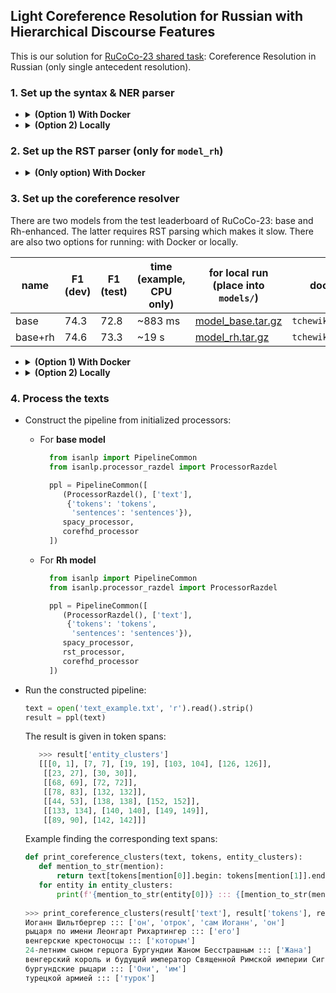 ## Light Coreference Resolution for Russian with Hierarchical Discourse Features

This is our solution for [RuCoCo-23 shared task](https://www.dialog-21.ru/en/evaluation/2023/rucoco/): Coreference Resolution in Russian (only single antecedent resolution).

### 1. Set up the syntax & NER parser

- <details> <summary> <b>(Option 1) With Docker</b> </summary>
  
   * Run the container locally or remotely using the following command:
      ```commandline
         docker run --rm -d -p 3334:3333 --name spacy_ru tchewik/isanlp_spacy:ru
      ```   
   * Connect to it from Python: 
     ```python
     from isanlp.processor_remote import ProcessorRemote
      
     spacy_address = ['0.0.0.0', 3334]
     spacy_processor = (ProcessorRemote(spacy_address[0], spacy_address[1], '0'),
                        ['tokens', 'sentences'],
                        {'lemma': 'lemma',
                         'postag': 'postag',
                         'morph': 'morph',
                         'syntax_dep_tree': 'syntax_dep_tree',
                         'entities': 'entities'})
     ```
  </details>

- <details> <summary> <b>(Option 2) Locally</b> </summary>
  
   * Download the model
      ```commandline
     python -m spacy download ru_core_news_lg
      ``` 
   * Initialize in Python using [`ProcessorSpaCy`](https://github.com/IINemo/isanlp/blob/master/src/isanlp/processor_spacy.py)
      ```python
     from isanlp.processor_spacy import ProcessorSpaCy

     spacy_processor = (ProcessorSpaCy(model_name='ru_core_news_lg'),
                        ['tokens', 'sentences'],
                        {'lemma': 'lemma',
                         'postag': 'postag',
                         'morph': 'morph',
                         'syntax_dep_tree': 'syntax_dep_tree',
                         'entities': 'entities'})
      ```

### 2. Set up the RST parser (only for `model_rh`)

- <details> <summary> <b>(Only option) With Docker</b> </summary>
  
   * Run the container locally or remotely using the following command:
      ```commandline
      docker run --rm -d -p 3335:3333 --name rst_ru tchewik/isanlp_rst:2.1-rstreebank
      ```   
   * Connect to it from Python: 
     ```python
     from isanlp.processor_remote import ProcessorRemote
     
     rst_address = ['0.0.0.0', 3335]
     rst_processor = (ProcessorRemote(rst_address[0], rst_address[1], 'default'),
                      ['text', 'tokens', 'sentences', 'postag', 'morph', 'lemma', 'syntax_dep_tree'],
                      {'rst': 'rst'})
     ```
   
  </details>

### 3. Set up the coreference resolver

There are two models from the test leaderboard of RuCoCo-23: base and Rh-enhanced. The latter requires RST parsing which makes it slow. There are also two options for running: with Docker or locally.

| name    | F1 (dev) | F1 (test) | time (example, <br/>CPU only) | for local run <br/> (place into `models/`)                                     | docker image           |
|---------|----------|-----------|-------------------------------|--------------------------------------------------------------------------------|------------------------|
| base    | 74.3     | 72.8      | ~883 ms                       | [model_base.tar.gz](https://1drv.ms/u/s!AtBVo9P3Lsqihk5asX-XcK0s1CP8?e=vpZm9B) | `tchewik/corefhd:base` |
| base+rh | 74.6     | 73.3      | ~19 s                         | [model_rh.tar.gz](https://1drv.ms/u/s!AtBVo9P3Lsqihk3P5QZfn44v2ldJ?e=EybhCL)   | `tchewik/corefhd:rh`   |


- <details> <summary> <b>(Option 1) With Docker</b> </summary>
  
   * Run the [container](https://hub.docker.com/r/tchewik/isanlp_corefhd) locally or remotely using the following command using selected tag (`base` or `rh`):
      ```commandline
         docker run --rm -d -p 3336:3333 --name corefhd tchewik/isanlp_corefhd:<tag>
      ```   
   * Connect to it from Python: 
     ```python
     from isanlp.processor_remote import ProcessorRemote
     
     coref_address = ['0.0.0.0', 3335]
     
     # Base model
     corefhd = (ProcessorRemote(coref_address[0], coref_address[1], 'default'),
                ['text', 'tokens', 'sentences',
                 'lemma', 'postag', 'syntax_dep_tree', 'entities'],
                {'entity_clusters': 'entity_clusters'})
     
     # Rh model
     corefhd = (ProcessorRemote(coref_address[0], coref_address[1], 'default'),
                ['text', 'tokens', 'sentences',
                 'lemma', 'postag', 'syntax_dep_tree', 'entities', 'rst'],
                {'entity_clusters': 'entity_clusters'})
     ```
   
  </details>

- <details> <summary> <b>(Option 2) Locally</b> </summary>
  
  * Download the model as `models/model_base.tar.gz` or `models/model_rh.tar.gz` (link in the table).
  * Find the python path for allennlp and update for LUKE (see [`load_custom_allennlp_scripts.bash`](load_custom_allennlp_scripts.bash))
  * Initialize in Python using [`ProcessorCorefHD`](processor_corefhd.py):
     ```python
     from processor_corefhd import ProcessorCorefHD

     # Base model
     corefhd_processor = (ProcessorCorefHD(cuda_device=-1, use_discourse=False),
                ['text', 'tokens', 'sentences',
                 'lemma', 'postag', 'syntax_dep_tree', 'entities'],
                {0: 'entity_clusters'})
    
     # Rh model
     corefhd_processor = (ProcessorCorefHD(cuda_device=-1, use_discourse=True),
                ['text', 'tokens', 'sentences',
                 'lemma', 'postag', 'syntax_dep_tree', 'entities', 'rst'],
                {'entity_clusters': 'entity_clusters'})
    ```
  </details>

### 4. Process the texts

   * Construct the pipeline from initialized processors:
     * For <b>base model</b>
        ```python
          from isanlp import PipelineCommon
          from isanlp.processor_razdel import ProcessorRazdel
     
          ppl = PipelineCommon([
             (ProcessorRazdel(), ['text'],
              {'tokens': 'tokens',
               'sentences': 'sentences'}),
             spacy_processor,
             corefhd_processor
          ])
        ```
       
      * For <b>Rh model</b>
        ```python
          from isanlp import PipelineCommon
          from isanlp.processor_razdel import ProcessorRazdel
     
          ppl = PipelineCommon([
             (ProcessorRazdel(), ['text'],
              {'tokens': 'tokens',
               'sentences': 'sentences'}),
             spacy_processor,
             rst_processor,
             corefhd_processor
          ])
        ```
   
* Run the constructed pipeline:
   ```python
   text = open('text_example.txt', 'r').read().strip()
   result = ppl(text)
   ```
  The result is given in token spans:
   ```python
      >>> result['entity_clusters']
      [[[0, 1], [7, 7], [19, 19], [103, 104], [126, 126]],
       [[23, 27], [30, 30]],
       [[68, 69], [72, 72]],
       [[78, 83], [132, 132]],
       [[44, 53], [138, 138], [152, 152]],
       [[133, 134], [140, 140], [149, 149]],
       [[89, 90], [142, 142]]]
   ```
  Example finding the corresponding text spans:
  ```python
  def print_coreference_clusters(text, tokens, entity_clusters):
     def mention_to_str(mention):
         return text[tokens[mention[0]].begin: tokens[mention[1]].end]
     for entity in entity_clusters:
         print(f'{mention_to_str(entity[0])} ::: {[mention_to_str(mention) for mention in entity[1:]]}')
     
  >>> print_coreference_clusters(result['text'], result['tokens'], result['entity_clusters'])
  Иоганн Шильтбергер ::: ['он', 'отрок', 'сам Иоганн', 'он']
  рыцаря по имени Леонгарт Рихартингер ::: ['его']
  венгерские крестоносцы ::: ['которым']
  24-летним сыном герцога Бургундии Жаном Бесстрашным ::: ['Жана']
  венгерский король и будущий император Священной Римской империи Сигизмунд I ::: ['Сигизмунда', 'Сигизмунд']
  бургундские рыцари ::: ['Они', 'им']
  турецкой армией ::: ['турок']
  ```
